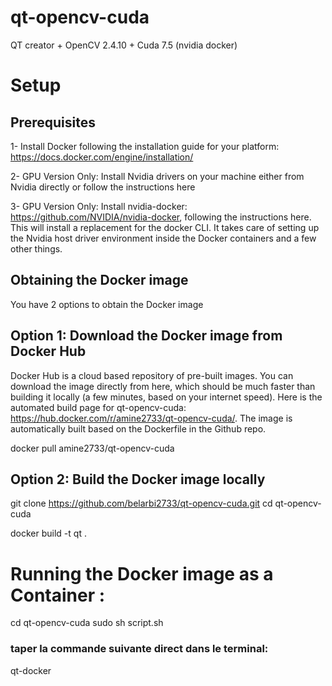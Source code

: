 # qt-opencv-cuda
QT creator + OpenCV 2.4.10 + Cuda 7.5 (nvidia docker)

# Setup

## Prerequisites

1- Install Docker following the installation guide for your platform: https://docs.docker.com/engine/installation/

2- GPU Version Only: Install Nvidia drivers on your machine either from Nvidia directly or follow the instructions here

3- GPU Version Only: Install nvidia-docker: https://github.com/NVIDIA/nvidia-docker, following the instructions here. This will install a replacement for the docker CLI. It takes care of setting up the Nvidia host driver environment inside the Docker containers and a few other things.

## Obtaining the Docker image


You have 2 options to obtain the Docker image

## Option 1: Download the Docker image from Docker Hub

Docker Hub is a cloud based repository of pre-built images. You can download the image directly from here, which should be much faster than building it locally (a few minutes, based on your internet speed). Here is the automated build page for qt-opencv-cuda: https://hub.docker.com/r/amine2733/qt-opencv-cuda/. The image is automatically built based on the Dockerfile in the Github repo.

docker pull amine2733/qt-opencv-cuda

## Option 2: Build the Docker image locally

git clone https://github.com/belarbi2733/qt-opencv-cuda.git
cd qt-opencv-cuda

docker build -t qt .

# Running the Docker image as a Container :

cd qt-opencv-cuda
sudo sh script.sh

### taper la commande suivante direct dans le terminal:

qt-docker

